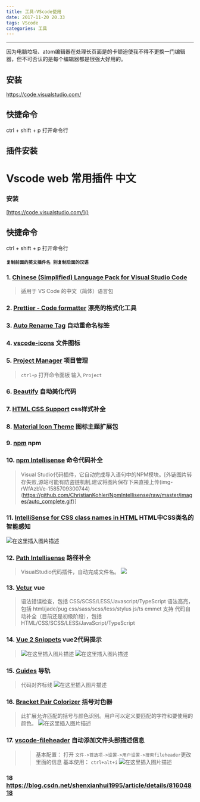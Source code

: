 ```yaml
---
title: 工具-VScode使用
date: 2017-11-20 20.33
tags: VScode
categories: 工具
---
```


--------------------------------------------------------------------------------

因为电脑垃圾、atom编辑器在处理长页面是的卡顿迫使我不得不更换一门编辑器，但不可否认的是每个编辑器都是很强大好用的。

<!-- more -->

## 安装

https://code.visualstudio.com/

## 快捷命令

ctrl + shift + p 打开命令行

 
## 插件安装

# Vscode web 常用插件 中文
### 安装
[https://code.visualstudio.com/]()
## 快捷命令
ctrl + shift + p 打开命令行

#### `复制前面的英文插件名 别复制后面的汉语`
### 1. [Chinese (Simplified) Language Pack for Visual Studio Code](https://marketplace.visualstudio.com/items?itemName=MS-CEINTL.vscode-language-pack-zh-hans)
> 适用于 VS Code 的中文（简体）语言包

### 2. [Prettier - Code formatter](https://github.com/prettier/prettier-vscode) 漂亮的格式化工具
### 3. [Auto Rename Tag](https://github.com/formulahendry/vscode-auto-rename-tag)  自动重命名标签
### 4. [vscode-icons](https://github.com/vscode-icons/vscode-icons) 文件图标
### 5. [Project Manager](https://github.com/alefragnani/vscode-project-manager) 项目管理
> `ctrl+p` 打开命令面板 输入 `Project`
### 6. [Beautify](https://github.com/formulahendry/vscode-auto-rename-tag)  自动美化代码
### 7. [HTML CSS Support](https://github.com/ecmel/vscode-html-css)   css样式补全

### 8. [Material Icon Theme](https://github.com/PKief/vscode-material-icon-theme) 图标主题扩展包
### 9. [npm](https://github.com/Microsoft/vscode-npm-scripts)  npm
### 10. [npm Intellisense](https://github.com/ChristianKohler/NpmIntellisense)  命令代码补全
> Visual Studio代码插件，它自动完成导入语句中的NPM模块。[外链图片转存失败,源站可能有防盗链机制,建议将图片保存下来直接上传(img-rWfAzbVe-1585709300744)(https://github.com/ChristianKohler/NpmIntellisense/raw/master/images/auto_complete.gif)]
### 11. [IntelliSense for CSS class names in HTML]()   HTML中CSS类名的智能感知
![在这里插入图片描述](https://imgconvert.csdnimg.cn/aHR0cHM6Ly9jYW1vLmdpdGh1YnVzZXJjb250ZW50LmNvbS9iMzU0NjY1MzQzNDg0M2YyYzczNDk0NzA3OWRjMzRjZWY0MjZmNzYzLzY4NzQ3NDcwNzMzYTJmMmY2OTJlNjk2ZDY3NzU3MjJlNjM2ZjZkMmYzNTYzNzI0ZDY2NTQ2YTJlNjc2OTY2?x-oss-process=image/format,png)
### 12. [Path Intellisense](https://github.com/ChristianKohler/PathIntellisense) 路径补全
> VisualStudio代码插件，自动完成文件名。
![](https://imgconvert.csdnimg.cn/aHR0cHM6Ly9jYW1vLmdpdGh1YnVzZXJjb250ZW50LmNvbS81YjZmMmExZTY4MDc4YmVkYTBlZDRlMmE0Y2QwMjc3YjJhZTlkZGI1LzY4NzQ3NDcwM2EyZjJmNjkyZTY3Njk3MDY4NzkyZTYzNmY2ZDJmNjk2MTQ4NjU1NTY5NDQ2NTU0NTU1YTc1NmYyZTY3Njk2Ng?x-oss-process=image/format,png)
### 13. [Vetur](https://marketplace.visualstudio.com/items?itemName=octref.vetur) vue
> 语法错误检查，包括 CSS/SCSS/LESS/Javascript/TypeScript
> 语法高亮，包括 html/jade/pug css/sass/scss/less/stylus js/ts
> emmet 支持
> 代码自动补全（目前还是初级阶段），包括 HTML/CSS/SCSS/LESS/JavaScript/TypeScript

### 14. [Vue 2 Snippets](https://marketplace.visualstudio.com/items?itemName=octref.vetur) vue2代码提示
> ![在这里插入图片描述](https://img-blog.csdnimg.cn/2019032009252218.png?x-oss-process=image/watermark,type_ZmFuZ3poZW5naGVpdGk,shadow_10,text_aHR0cHM6Ly9ibG9nLmNzZG4ubmV0L3FxXzE1MjM4OTc5,size_16,color_FFFFFF,t_70)
![在这里插入图片描述](https://img-blog.csdnimg.cn/20190320092535473.png?x-oss-process=image/watermark,type_ZmFuZ3poZW5naGVpdGk,shadow_10,text_aHR0cHM6Ly9ibG9nLmNzZG4ubmV0L3FxXzE1MjM4OTc5,size_16,color_FFFFFF,t_70)

### 15. [Guides](https://github.com/spywhere/vscode-guides) 导轨
> 代码对齐标线
![在这里插入图片描述](https://img-blog.csdnimg.cn/20190320090225939.png?x-oss-process=image/watermark,type_ZmFuZ3poZW5naGVpdGk,shadow_10,text_aHR0cHM6Ly9ibG9nLmNzZG4ubmV0L3FxXzE1MjM4OTc5,size_16,color_FFFFFF,t_70)

### 16. [Bracket Pair Colorizer](https://github.com/CoenraadS/BracketPair)  括号对色器
> 此扩展允许匹配的括号与颜色识别。用户可以定义要匹配的字符和要使用的颜色。
![在这里插入图片描述](https://img-blog.csdnimg.cn/20190320085919748.png)
### 17. [vscode-fileheader](https://github.com/zhaopengme/vscode-fileheader)  自动添加文件头部描述信息
>> 基本配置： 打开 `文件->首选项->设置->用户设置->搜索fileheader`更改里面的信息
>> 基本使用： `ctrl+alt+i`
![在这里插入图片描述](https://imgconvert.csdnimg.cn/aHR0cHM6Ly9naXRodWIuY29tL3poYW9wZW5nbWUvdnNjb2RlLWZpbGVoZWFkZXIvcmF3L21hc3Rlci9maWxlaGVhZGVyLmdpZg)
### 18 https://blog.csdn.net/shenxianhui1995/article/details/81604818